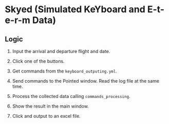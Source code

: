 # Skyed (Simulated KeYboard and E-t-e-r-m Data)

## Logic

1. Input the arrival and departure flight and date.

0. Click one of the buttons.

0. Get commands from the ``keyboard_outputing.yml``.

0. Send commands to the Pointed window. Read the log file at the same time.

0. Process the collected data calling ``commands_processing``.

0. Show the result in the main window.

0. Click and output to an excel file.
